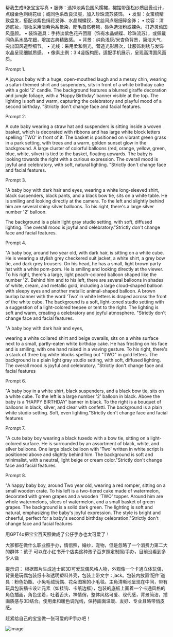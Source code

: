 帮我生成6张宝宝写真
• 服饰：选择淡紫色国风襦裙，裙摆带蓬松纱质层叠设计，点缀金色刺绣花纹；或同色系改良汉服，加入珍珠流苏装饰。
• 发型：女宝梳精致盘发，搭配淡紫色绢花发饰、水晶蝴蝶钗，发丝间点缀细碎金饰；
• 妆容：清透底妆，眼妆采用淡紫色系晕染，睫毛自然卷翘，唇色选淡粉或裸色，打造灵动国风童颜。
• 装饰道具：手持淡紫色花卉团扇（饰有水晶蝴蝶、珍珠流苏），或佩戴同色系水晶花钿，增加古典精致感。
• 背景：纯色浅灰/米杏色背景，简洁大气，突出国风造型细节。
• 光线：采用柔和侧光，营造光影层次，让服饰刺绣与发饰水晶呈现细腻质感。
• 像素比例：3:4竖版构图，适配手机展示，呈现高清国风画质。



Prompt 1.

A joyous baby with a huge, open-mouthed laugh and a messy chin, wearing a safari-themed shirt and suspenders, sits in front of a white birthday cake with a gold '2' candle. The background features a blurred giraffe decoration and jungle foliage, with a 'Happy Birthday' banner visible at the top. The lighting is soft and warm, capturing the celebratory and playful mood of a second birthday. "Strictly don't change face and facial features.

Prompt 2.

A cute baby wearing a straw hat and suspenders is sitting inside a woven basket, which is decorated with ribbons and has large white block letters spelling 'TWO' in front of it. The basket is positioned on vibrant green grass in a park setting, with trees and a warm, golden sunset glow in the background. A large cluster of colorful balloons (red, orange, yellow, green, blue, white, silver) is tied to the basket, floating upwards. The baby is looking towards the right with a curious expression. The overall mood is joyful and celebratory, with soft, natural lighting. "Strictly don't change face and facial features.

Prompt 3.

"A baby boy with dark hair and eyes, wearing a white long-sleeved shirt, black suspenders, black pants, and a black bow tie, sits on a white table. He is smiling and looking directly at the camera. To the left and slightly behind him are several shiny silver balloons. To his right, there's a large silver number '2' balloon.

The background is a plain light gray studio setting, with soft, diffused lighting. The overall mood is joyful and celebratory."Strictly don't change face and facial features.

Prompt 4.

"A baby boy, around two year old, with dark hair, is sitting on a white cube. He is wearing a stylish grey checkered suit jacket, a white shirt, a grey bow tie, and dark grey trousers. On his head, he has a small, light brown party hat with a white pom-pom. He is smiling and looking directly at the viewer. To his right, there's a large, light peach-colored balloon shaped like the number '2'. Behind him and to his left, there are several balloons in shades of white, cream, and metallic gold, including a large cloud-shaped balloon with sleepy eyes and another metallic animal-shaped balloon. A brown burlap banner with the word 'Two' in white letters is draped across the front of the white cube. The background is a soft, light-toned studio setting with a suggestion of a light-colored teepee or tent to the right. The lighting is soft and warm, creating a celebratory and joyful atmosphere. "Strictly don't change face and facial features.


"A baby boy with dark hair and eyes,

wearing a white collared shirt and beige overalls, sits on a white surface next to a small, partly-eaten white birthday cake. He has frosting on his face and is smiling, with one hand raised in a waving gesture. To his right, there's a stack of three big white blocks spelling out "TWO" in gold letters. The background is a plain light gray studio setting, with soft, diffused lighting. The overall mood is joyful and celebratory. "Strictly don't change face and facial features

Prompt 6.

"A baby boy in a white shirt, black suspenders, and a black bow tie, sits on a white cube. To the left is a large number '2' balloon in black. Above the baby is a 'HAPPY BIRTHDAY' banner in black. To the right is a bouquet of balloons in black, silver, and clear with confetti. The background is a plain white studio setting. Soft, even lighting."Strictly don't change face and facial features

Prompt 7.

"A cute baby boy wearing a black tuxedo with a bow tie, sitting on a light-colored surface. He is surrounded by an assortment of black, white, and silver balloons. One large black balloon with 'Two' written in white script is positioned above and slightly behind him. The background is soft and minimalist, with a neutral, light beige or cream color."Strictly don't change face and facial features

Prompt 8.

"A happy baby boy, around Two year old, wearing a red romper, sitting on a small wooden crate. To his left is a two-tiered cake made of watermelon, decorated with green grapes and a wooden 'TWO' topper. Around him are whole watermelons, slices of watermelon, and a small basket of green grapes. The background is a solid dark green. The lighting is soft and natural, emphasizing the baby's joyful expression. The style is bright and cheerful, perfect for a baby's second birthday celebration."Strictly don't change face and facial features





用GPT4o把宝宝百天照做成了公仔手办也太可爱了！

大家都在做什么职业照手办，情侣照，婚纱，宠物，但是忽略了一个消费力第二大的群体：孩子
可以在小红书开个店卖这种孩子百岁照定制照/手办，目前没看到多少人做

提示词：
根据图片生成迪士尼3D可爱玩偶风格人物，外观像一个卡通立体玩偶，背景是玩偶包装纸卡和透明塑料外壳，包装上带文字：jack。包装内放置‘配件’道具：粉色奶瓶、小兔毛绒玩偶、花朵图案的小毛毯。主角清晰地呈现在中间，带有玩具包装插卡设计元素（如挂钩、卡纸边框），包装的底板上画着一个卡通风格的角色插画，角色坐着，吐着舌头，神情俏，整体风格可爱、现代感，背景简洁，插画质感与3D结合。使用柔和暖色调光线，保持画面温暖、友好、专业且略带俏皮感。

赶紧给自己的宝宝做一张可爱的IP手办吧！

![image](https://github.com/user-attachments/assets/d52e5f11-681e-4740-8a91-08a208381e4b)
